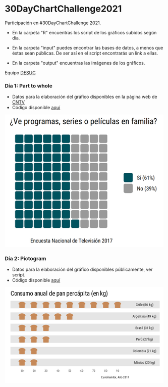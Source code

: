 # 30DayChartChallenge2021
Participación en #30DayChartChallenge 2021.

- En la carpeta "R" encuentras los script de los gráficos subidos según día.

- En la carpeta "input" puedes encontrar las bases de datos, a menos que éstas sean públicas. De ser así en el script encontrarás un link a ellas.

- En la carpeta "output" encuentras las imágenes de los gráficos.

Equipo [DESUC](http://sociologia.uc.cl/desuc/quienes-somos-desuc/)

### Día 1: Part to whole 

- Datos para la elaboración del gráfico disponibles en la página web de [CNTV](https://www.cntv.cl/estudios-y-estadisticas/encuesta-nacional-de-television/)
- Código disponible [aquí](/R/01-part_to_whole.R)

![Día 1](output/01-part-to-whole.png)

### Día 2: Pictogram

- Datos para la elaboración del gráfico disponibles públicamente, ver script.
- Código disponible [aquí](/R/02-pictogram.R)

![Día 2](output/02-pictogram.png)